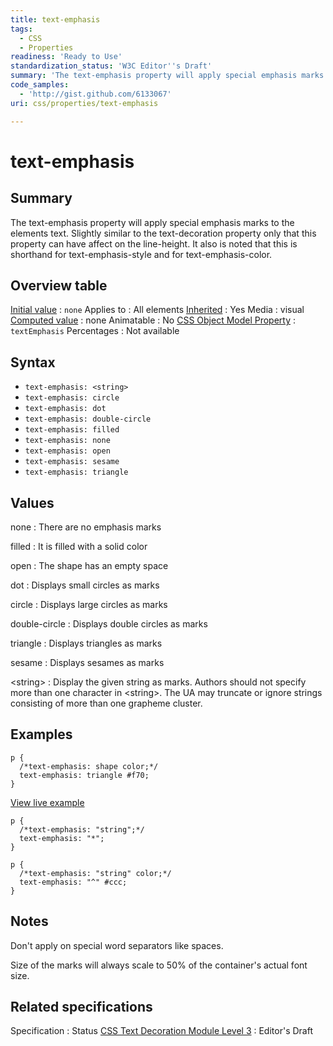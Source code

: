 ```yaml
---
title: text-emphasis
tags:
  - CSS
  - Properties
readiness: 'Ready to Use'
standardization_status: 'W3C Editor''s Draft'
summary: 'The text-emphasis property will apply special emphasis marks to the elements text. Slightly similar to the text-decoration property only that this property can have affect on the line-height. It also is noted that this is shorthand for text-emphasis-style and for text-emphasis-color.'
code_samples:
  - 'http://gist.github.com/6133067'
uri: css/properties/text-emphasis

---
```

# text-emphasis

## Summary

The text-emphasis property will apply special emphasis marks to the elements text. Slightly similar to the text-decoration property only that this property can have affect on the line-height. It also is noted that this is shorthand for text-emphasis-style and for text-emphasis-color.

## Overview table

[Initial value](/css/concepts/initial_value)
:   `none`
Applies to
:   All elements
[Inherited](/css/concepts/inherited)
:   Yes
Media
:   visual
[Computed value](/css/concepts/computed_value)
:   none
Animatable
:   No
[CSS Object Model Property](/css/concepts/cssom)
:   `textEmphasis`
Percentages
:   Not available

## Syntax

-   `text-emphasis: <string>`
-   `text-emphasis: circle`
-   `text-emphasis: dot`
-   `text-emphasis: double-circle`
-   `text-emphasis: filled`
-   `text-emphasis: none`
-   `text-emphasis: open`
-   `text-emphasis: sesame`
-   `text-emphasis: triangle`

## Values

none
:   There are no emphasis marks

filled
:   It is filled with a solid color

open
:   The shape has an empty space

dot
:   Displays small circles as marks

circle
:   Displays large circles as marks

double-circle
:   Displays double circles as marks

triangle
:   Displays triangles as marks

sesame
:   Displays sesames as marks

\<string\>
:   Display the given string as marks. Authors should not specify more than one character in \<string\>. The UA may truncate or ignore strings consisting of more than one grapheme cluster.

## Examples

``` {.css}
p {
  /*text-emphasis: shape color;*/
  text-emphasis: triangle #f70;
}
```

[View live example](http://code.webplatform.org/gist/6133067)

``` {.css}
p {
  /*text-emphasis: "string";*/
  text-emphasis: "*";
}
```

``` {.css}
p {
  /*text-emphasis: "string" color;*/
  text-emphasis: "^" #ccc;
}
```

## Notes

Don't apply on special word separators like spaces.

Size of the marks will always scale to 50% of the container's actual font size.

## Related specifications

Specification
:   Status
[CSS Text Decoration Module Level 3](http://dev.w3.org/csswg/css-text-decor-3/#emphasis-marks)
:   Editor's Draft

